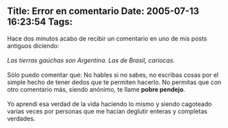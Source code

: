 Title: Error en comentario
Date: 2005-07-13 16:23:54
Tags: 
---
Hace dos minutos acabo de recibir un comentario en uno de mis posts antiguos diciendo:<br/><br/><em>Las tierras gaúchas son Argentina. Las de Brasil, cariocas.</em><br/><br/>
Sólo puedo comentar que: No hables si no sabes, no escribas cosas por
el simple hecho de tener dedos que te permiten hacerlo. No permitas que
con otro comentario más, siendo anónimo, te llame <strong>pobre pendejo</strong>.<br/><br/>
Yo aprendí esa verdad de la vida haciendo lo mismo y siendo cagoteado
varias veces por personas que me hacían deglutir enteras y completas
verdades.<br/><br/><br/>
